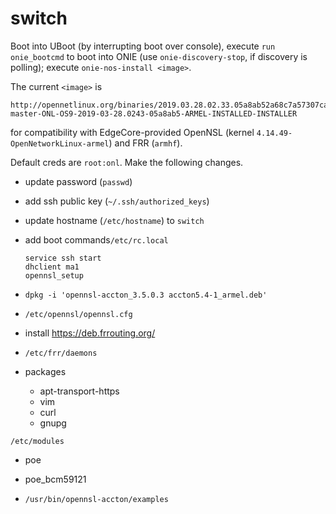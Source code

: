 # switch

Boot into UBoot (by interrupting boot over console), execute `run onie_bootcmd` to boot into ONIE
(use `onie-discovery-stop`, if discovery is polling); execute `onie-nos-install <image>`.

The current `<image>` is

    http://opennetlinux.org/binaries/2019.03.28.02.33.05a8ab52a68c7a57307ca8b5da7fa667b5c5689b/ONL-master-ONL-OS9-2019-03-28.0243-05a8ab5-ARMEL-INSTALLED-INSTALLER

for compatibility with EdgeCore-provided OpenNSL (kernel `4.14.49-OpenNetworkLinux-armel`) and FRR (`armhf`).

Default creds are `root:onl`.
Make the following changes.

- update password (`passwd`)
- add ssh public key (`~/.ssh/authorized_keys`)
- update hostname (`/etc/hostname`) to `switch`
- add boot commands`/etc/rc.local`
  ```
  service ssh start
  dhclient ma1
  opennsl_setup
  ```
- `dpkg -i 'opennsl-accton_3.5.0.3 accton5.4-1_armel.deb'`

- `/etc/opennsl/opennsl.cfg`

 - install https://deb.frrouting.org/
- `/etc/frr/daemons`

 - packages
   - apt-transport-https
   - vim
   - curl
   - gnupg

 `/etc/modules`
   - poe
   - poe_bcm59121


  - `/usr/bin/opennsl-accton/examples`